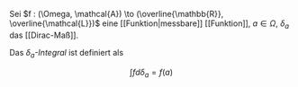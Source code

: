 Sei $f : (\Omega, \mathcal{A}) \to (\overline{\mathbb{R}}, \overline{\mathcal{L}})$ eine [[Funktion|messbare]] [[Funktion]], $a \in \Omega$, $\delta_a$ das [[Dirac-Maß]].

Das *$\delta_a$-Integral* ist definiert als

$$
	\int f d\delta_a = f(a)
$$